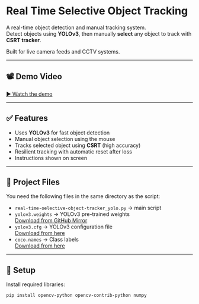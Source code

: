 # Real Time Selective Object Tracking

A real-time object detection and manual tracking system.  
Detect objects using **YOLOv3**, then manually **select** any object to track with **CSRT tracker**.

Built for live camera feeds and CCTV systems.

---

## 📽️ Demo Video

[▶️ Watch the demo](https://github.com/user-attachments/assets/24ac0119-9842-43c6-8980-a78e8f96fa2c)

---

## ✅ Features

- Uses **YOLOv3** for fast object detection
- Manual object selection using the mouse
- Tracks selected object using **CSRT** (high accuracy)
- Resilient tracking with automatic reset after loss
- Instructions shown on screen

---

## 📁 Project Files

You need the following files in the same directory as the script:

- `real-time-oelective-object-tracker_yolo.py` → main script
- `yolov3.weights` → YOLOv3 pre-trained weights  
  [Download from GitHub Mirror](https://github.com/AlexeyAB/darknet/releases/download/darknet_yolo_v3_optimal/yolov3.weights)
- `yolov3.cfg` → YOLOv3 configuration file  
  [Download from here](https://github.com/pjreddie/darknet/blob/master/cfg/yolov3.cfg)
- `coco.names` → Class labels  
  [Download from here](https://github.com/pjreddie/darknet/blob/master/data/coco.names)


---

## 🔧 Setup

Install required libraries:

```bash
pip install opencv-python opencv-contrib-python numpy
